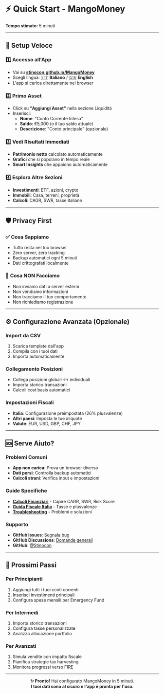 # ⚡ Quick Start - MangoMoney

**Tempo stimato:** 5 minuti

---

## 🚀 Setup Veloce

### 1️⃣ **Accesso all'App**
- Vai su **[stinocon.github.io/MangoMoney](https://stinocon.github.io/MangoMoney)**
- Scegli lingua: 🇮🇹 **Italiano** / 🇬🇧 **English**
- L'app si carica direttamente nel browser

### 2️⃣ **Primo Asset**
- Click su **"Aggiungi Asset"** nella sezione Liquidità
- Inserisci:
  - **Nome**: "Conto Corrente Intesa"
  - **Saldo**: €5,000 (o il tuo saldo attuale)
  - **Descrizione**: "Conto principale" (opzionale)

### 3️⃣ **Vedi Risultati Immediati**
- **Patrimonio netto** calcolato automaticamente
- **Grafici** che si popolano in tempo reale
- **Smart Insights** che appaiono automaticamente

### 4️⃣ **Esplora Altre Sezioni**
- **Investimenti**: ETF, azioni, crypto
- **Immobili**: Casa, terreni, proprietà
- **Calcoli**: CAGR, SWR, tasse italiane

---

## 🛡️ Privacy First

### ✅ **Cosa Sappiamo**
- Tutto resta nel tuo browser
- Zero server, zero tracking
- Backup automatici ogni 5 minuti
- Dati crittografati localmente

### 🚨 **Cosa NON Facciamo**
- Non inviamo dati a server esterni
- Non vendiamo informazioni
- Non tracciamo il tuo comportamento
- Non richiediamo registrazione

---

## ⚙️ Configurazione Avanzata (Opzionale)

### **Import da CSV**
1. Scarica template dall'app
2. Compila con i tuoi dati
3. Importa automaticamente

### **Collegamento Posizioni**
- Collega posizioni globali ↔ individuali
- Importa storico transazioni
- Calcoli cost basis automatici

### **Impostazioni Fiscali**
- **Italia**: Configurazione preimpostata (26% plusvalenze)
- **Altri paesi**: Imposta le tue aliquote
- **Valute**: EUR, USD, GBP, CHF, JPY

---

## 🆘 Serve Aiuto?

### **Problemi Comuni**
- **App non carica**: Prova un browser diverso
- **Dati persi**: Controlla backup automatici
- **Calcoli strani**: Verifica input e impostazioni

### **Guide Specifiche**
- **[Calcoli Finanziari](../user-guide/calculations.md)** - Capire CAGR, SWR, Risk Score
- **[Guida Fiscale Italia](../user-guide/tax-guide-italy.md)** - Tasse e plusvalenze
- **[Troubleshooting](../user-guide/troubleshooting.md)** - Problemi e soluzioni

### **Supporto**
- **GitHub Issues**: [Segnala bug](https://github.com/Stinocon/MangoMoney/issues)
- **GitHub Discussions**: [Domande generali](https://github.com/Stinocon/MangoMoney/discussions)
- **GitHub**: [@Stinocon](https://github.com/Stinocon)

---

## 🎯 Prossimi Passi

### **Per Principianti**
1. Aggiungi tutti i tuoi conti correnti
2. Inserisci investimenti principali
3. Configura spese mensili per Emergency Fund

### **Per Intermedi**
1. Importa storico transazioni
2. Configura tasse personalizzate
3. Analizza allocazione portfolio

### **Per Avanzati**
1. Simula vendite con impatto fiscale
2. Pianifica strategie tax harvesting
3. Monitora progressi verso FIRE

---

<div align="center">

**✨ Pronto!** Hai configurato MangoMoney in 5 minuti.  
**I tuoi dati sono al sicuro e l'app è pronta per l'uso.**

</div>
